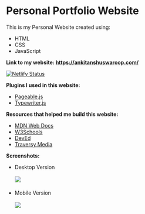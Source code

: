 # Personal Portfolio Website 

This is my Personal Website created using:

- HTML
- CSS
- JavaScript

**Link to my website:  https://ankitanshuswaroop.com/** 

[![Netlify Status](https://api.netlify.com/api/v1/badges/8c400cd9-a12a-4ce4-b6f4-b844e7a2685c/deploy-status)](https://app.netlify.com/sites/ankitanshu/deploys)

**Plugins I used in this website:**

- [Pageable.js](https://github.com/Mobius1/Pageable)
- [Typewriter.js](https://github.com/tameemsafi/typewriterjs)

**Resources that helped me build this website:**

- [MDN Web Docs](https://developer.mozilla.org/en-US/)
- [W3Schools](https://www.w3schools.com/)
- [DevEd](https://www.youtube.com/channel/UClb90NQQcskPUGDIXsQEz5Q)
- [Traversy Media](https://www.youtube.com/user/TechGuyWeb)

**Screenshots:**
    
 - Desktop Version<br/><br/>
![](https://github.com/ankitanshu22/Test/blob/master/Screenshot%20(29).png)<br/><br/>
 - Mobile Version<br/><br/>
![](https://github.com/ankitanshu22/Test/blob/master/Screenshot%20(30).png)
